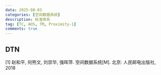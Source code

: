 ```yaml
---
data: 2025-08-03
categories: [空间数据系统]
description: 标准体系
tag: [TC, AOS, TM, Proximity-1]
comments: true
---
```


## DTN


[1] 赵和平, 何熊文, 刘崇华, 强晖萍. 空间数据系统[M]. 北京: 人民邮电出版社, 2018